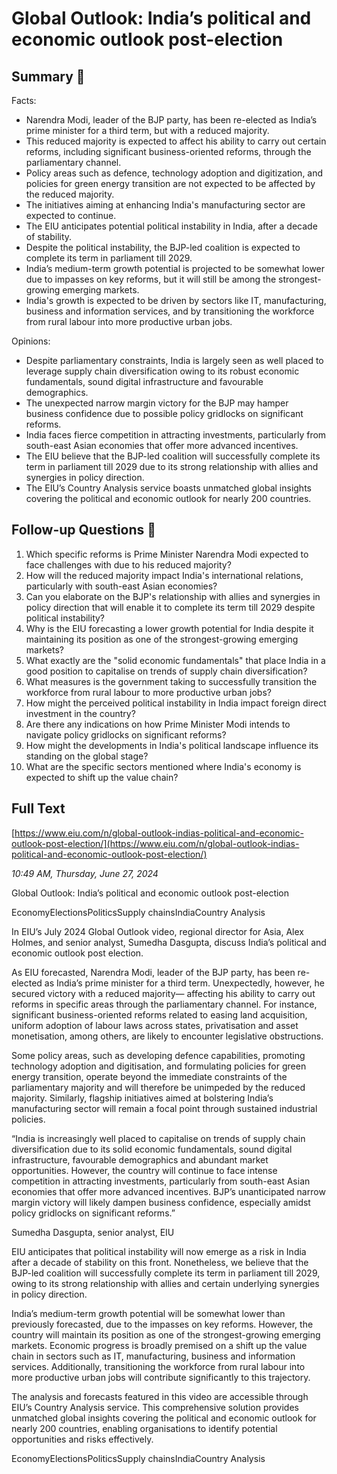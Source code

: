 # Global Outlook: India’s political and economic outlook post-election

## Summary 🤖

Facts:
- Narendra Modi, leader of the BJP party, has been re-elected as India’s prime minister for a third term, but with a reduced majority.
- This reduced majority is expected to affect his ability to carry out certain reforms, including significant business-oriented reforms, through the parliamentary channel.
- Policy areas such as defence, technology adoption and digitization, and policies for green energy transition are not expected to be affected by the reduced majority.
- The initiatives aiming at enhancing India's manufacturing sector are expected to continue.
- The EIU anticipates potential political instability in India, after a decade of stability.
- Despite the political instability, the BJP-led coalition is expected to complete its term in parliament till 2029.
- India’s medium-term growth potential is projected to be somewhat lower due to impasses on key reforms, but it will still be among the strongest-growing emerging markets. 
- India's growth is expected to be driven by sectors like IT, manufacturing, business and information services, and by transitioning the workforce from rural labour into more productive urban jobs.

Opinions:
- Despite parliamentary constraints, India is largely seen as well placed to leverage supply chain diversification owing to its robust economic fundamentals, sound digital infrastructure and favourable demographics.
- The unexpected narrow margin victory for the BJP may hamper business confidence due to possible policy gridlocks on significant reforms.
- India faces fierce competition in attracting investments, particularly from south-east Asian economies that offer more advanced incentives.
- The EIU believe that the BJP-led coalition will successfully complete its term in parliament till 2029 due to its strong relationship with allies and synergies in policy direction. 
- The EIU’s Country Analysis service boasts unmatched global insights covering the political and economic outlook for nearly 200 countries.

## Follow-up Questions 🤖

1. Which specific reforms is Prime Minister Narendra Modi expected to face challenges with due to his reduced majority?
2. How will the reduced majority impact India's international relations, particularly with south-east Asian economies?
3. Can you elaborate on the BJP's relationship with allies and synergies in policy direction that will enable it to complete its term till 2029 despite political instability?
4. Why is the EIU forecasting a lower growth potential for India despite it maintaining its position as one of the strongest-growing emerging markets?
5. What exactly are the "solid economic fundamentals" that place India in a good position to capitalise on trends of supply chain diversification?
6. What measures is the government taking to successfully transition the workforce from rural labour to more productive urban jobs?
7. How might the perceived political instability in India impact foreign direct investment in the country?
8. Are there any indications on how Prime Minister Modi intends to navigate policy gridlocks on significant reforms?
9. How might the developments in India's political landscape influence its standing on the global stage?
10. What are the specific sectors mentioned where India's economy is expected to shift up the value chain?

## Full Text

[https://www.eiu.com/n/global-outlook-indias-political-and-economic-outlook-post-election/](https://www.eiu.com/n/global-outlook-indias-political-and-economic-outlook-post-election/)

*10:49 AM, Thursday, June 27, 2024*

Global Outlook: India’s political and economic outlook post-election

EconomyElectionsPoliticsSupply chainsIndiaCountry Analysis

In EIU’s July 2024 Global Outlook video, regional director for Asia, Alex Holmes, and senior analyst, Sumedha Dasgupta, discuss India’s political and economic outlook post election.

As EIU forecasted, Narendra Modi, leader of the BJP party, has been re-elected as India’s prime minister for a third term. Unexpectedly, however, he secured victory with a reduced majority— affecting his ability to carry out reforms in specific areas through the parliamentary channel. For instance, significant business-oriented reforms related to easing land acquisition, uniform adoption of labour laws across states, privatisation and asset monetisation, among others, are likely to encounter legislative obstructions.

Some policy areas, such as developing defence capabilities, promoting technology adoption and digitisation, and formulating policies for green energy transition, operate beyond the immediate constraints of the parliamentary majority and will therefore be unimpeded by the reduced majority. Similarly, flagship initiatives aimed at bolstering India’s manufacturing sector will remain a focal point through sustained industrial policies.

“India is increasingly well placed to capitalise on trends of supply chain diversification due to its solid economic fundamentals, sound digital infrastructure, favourable demographics and abundant market opportunities. However, the country will continue to face intense competition in attracting investments, particularly from south-east Asian economies that offer more advanced incentives. BJP’s unanticipated narrow margin victory will likely dampen business confidence, especially amidst policy gridlocks on significant reforms.”

Sumedha Dasgupta, senior analyst, EIU

EIU anticipates that political instability will now emerge as a risk in India after a decade of stability on this front. Nonetheless, we believe that the BJP-led coalition will successfully complete its term in parliament till 2029, owing to its strong relationship with allies and certain underlying synergies in policy direction.

India’s medium-term growth potential will be somewhat lower than previously forecasted, due to the impasses on key reforms. However, the country will maintain its position as one of the strongest-growing emerging markets. Economic progress is broadly premised on a shift up the value chain in sectors such as IT, manufacturing, business and information services. Additionally, transitioning the workforce from rural labour into more productive urban jobs will contribute significantly to this trajectory.

The analysis and forecasts featured in this video are accessible through EIU’s Country Analysis service. This comprehensive solution provides unmatched global insights covering the political and economic outlook for nearly 200 countries, enabling organisations to identify potential opportunities and risks effectively.

EconomyElectionsPoliticsSupply chainsIndiaCountry Analysis

